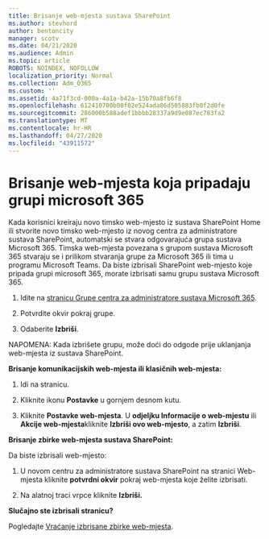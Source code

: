```yaml
---
title: Brisanje web-mjesta sustava SharePoint
ms.author: stevhord
author: bentoncity
manager: scotv
ms.date: 04/21/2020
ms.audience: Admin
ms.topic: article
ROBOTS: NOINDEX, NOFOLLOW
localization_priority: Normal
ms.collection: Adm_O365
ms.custom: ''
ms.assetid: 4a71f3cd-000a-4a1a-b42a-15b70a8fb6f8
ms.openlocfilehash: 612410700b00f02e524ada86d505883fb0f2d0fe
ms.sourcegitcommit: 286000b588adef1bbbb28337a9d9e087ec783fa2
ms.translationtype: MT
ms.contentlocale: hr-HR
ms.lasthandoff: 04/27/2020
ms.locfileid: "43911572"
---
```

# <a name="delete-sites-that-belong-to-an-microsoft-365-group"></a>Brisanje web-mjesta koja pripadaju grupi microsoft 365

Kada korisnici kreiraju novo timsko web-mjesto iz sustava SharePoint Home ili stvorite novo timsko web-mjesto iz novog centra za administratore sustava SharePoint, automatski se stvara odgovarajuća grupa sustava Microsoft 365. Timska web-mjesta povezana s grupom sustava Microsoft 365 stvaraju se i prilikom stvaranja grupe za Microsoft 365 ili tima u programu Microsoft Teams. Da biste izbrisali SharePoint web-mjesto koje pripada grupi microsoft 365, morate izbrisati samu grupu sustava Microsoft 365. 
  
1. Idite na [stranicu Grupe centra za administratore sustava Microsoft 365](https://portal.office.com/adminportal/home#/groups).
    
2. Potvrdite okvir pokraj grupe.
    
3. Odaberite **Izbriši**.
    
NAPOMENA: Kada izbrišete grupu, može doći do odgode prije uklanjanja web-mjesta iz sustava SharePoint.
  
**Brisanje komunikacijskih web-mjesta ili klasičnih web-mjesta:**

1. Idi na stranicu.
  
2. Kliknite ikonu **Postavke** u gornjem desnom kutu. 
  
3. Kliknite **Postavke web-mjesta**. U **odjeljku Informacije o web-mjestu** ili **Akcije web-mjesta**kliknite **Izbriši ovo web-mjesto**, a zatim **Izbriši**.
  
**Brisanje zbirke web-mjesta sustava SharePoint:**

Da biste izbrisali web-mjesto:
  
1. U novom centru za administratore sustava SharePoint na stranici Web-mjesta kliknite **potvrdni okvir** pokraj web-mjesta koje želite izbrisati. 
    
2. Na alatnoj traci vrpce kliknite **Izbriši.**
    
**Slučajno ste izbrisali stranicu?**

Pogledajte [Vraćanje izbrisane zbirke web-mjesta](https://go.microsoft.com/fwlink/?linkid=867660).
  

